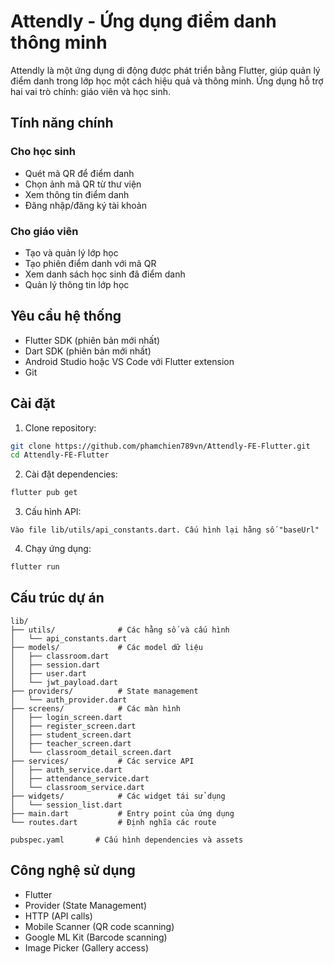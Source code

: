 # Attendly - Ứng dụng điểm danh thông minh

Attendly là một ứng dụng di động được phát triển bằng Flutter, giúp quản lý điểm danh trong lớp học một cách hiệu quả và thông minh. Ứng dụng hỗ trợ hai vai trò chính: giáo viên và học sinh.

## Tính năng chính

### Cho học sinh
- Quét mã QR để điểm danh
- Chọn ảnh mã QR từ thư viện
- Xem thông tin điểm danh
- Đăng nhập/đăng ký tài khoản

### Cho giáo viên
- Tạo và quản lý lớp học
- Tạo phiên điểm danh với mã QR
- Xem danh sách học sinh đã điểm danh
- Quản lý thông tin lớp học

## Yêu cầu hệ thống

- Flutter SDK (phiên bản mới nhất)
- Dart SDK (phiên bản mới nhất)
- Android Studio hoặc VS Code với Flutter extension
- Git

## Cài đặt

1. Clone repository:
```bash
git clone https://github.com/phamchien789vn/Attendly-FE-Flutter.git
cd Attendly-FE-Flutter
```

2. Cài đặt dependencies:
```bash
flutter pub get
```

3. Cấu hình API:
```
Vào file lib/utils/api_constants.dart. Cấu hình lại hằng số "baseUrl"
```

4. Chạy ứng dụng:
```bash
flutter run
```

## Cấu trúc dự án

```
lib/
├── utils/              # Các hằng số và cấu hình
│   └── api_constants.dart
├── models/             # Các model dữ liệu
│   ├── classroom.dart
│   ├── session.dart
│   ├── user.dart
│   └── jwt_payload.dart
├── providers/          # State management
│   └── auth_provider.dart
├── screens/            # Các màn hình
│   ├── login_screen.dart
│   ├── register_screen.dart
│   ├── student_screen.dart
│   ├── teacher_screen.dart
│   └── classroom_detail_screen.dart
├── services/           # Các service API
│   ├── auth_service.dart
│   ├── attendance_service.dart
│   └── classroom_service.dart
├── widgets/            # Các widget tái sử dụng
│   └── session_list.dart
├── main.dart           # Entry point của ứng dụng
└── routes.dart         # Định nghĩa các route

pubspec.yaml       # Cấu hình dependencies và assets
```

## Công nghệ sử dụng

- Flutter
- Provider (State Management)
- HTTP (API calls)
- Mobile Scanner (QR code scanning)
- Google ML Kit (Barcode scanning)
- Image Picker (Gallery access)